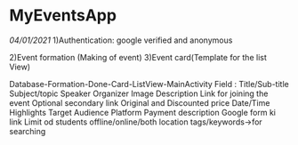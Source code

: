 # MyEventsApp

*04/01/2021*
1)Authentication: google 
        verified and anonymous
 
2)Event formation (Making of event)
3)Event card(Template for the list View)

Database-Formation-Done-Card-ListView-MainActivity
Field : Title/Sub-title
          Subject/topic
          Speaker
          Organizer
          Image
          Description
          Link for joining the event
          Optional secondary link
          Original and Discounted price
          Date/Time
          Highlights
          Target Audience
          Platform
          Payment description
          Google form ki link
          Limit od students
          offline/online/both
          location
          tags/keywords->for searching